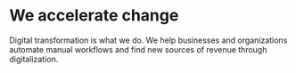 # We accelerate change

Digital transformation is what we do. We help businesses and organizations automate manual workflows and find new sources of revenue through digitalization.
